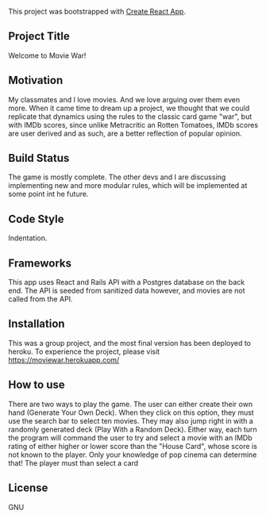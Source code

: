 This project was bootstrapped with [Create React App](https://github.com/facebook/create-react-app).

## Project Title

Welcome to Movie War!

## Motivation
My classmates and I love movies. And we love arguing over them even more. When it came time to dream up a project, we thought that we could replicate that dynamics using the rules to the classic card game "war", but with IMDb scores, since unlike Metracritic an Rotten Tomatoes, IMDb scores are user derived and as such, are a better reflection of popular opinion. 

## Build Status
The game is mostly complete. The other devs and I are discussing implementing new and more modular rules, which will be implemented at some point int he future. 

## Code Style
Indentation.

## Frameworks
This app uses React and Rails API with a Postgres database on the back end. The API is seeded from sanitized data however, and movies are not called from the API. 

## Installation
This was a group project, and the most final version has been deployed to heroku. To experience the project, please visit https://moviewar.herokuapp.com/

## How to use
There are two ways to play the game. The user can either create their own hand (Generate Your Own Deck). When they click on this option, they must use the search bar to select ten movies. They may also jump right in with a randomly generated deck (Play With a Random Deck). Either way, each turn the program will command the user to try and select a movie with an IMDb rating of either higher or lower score than the "House Card", whose score is not known to the player. Only your knowledge of pop cinema can determine that! The player must than select a card 

## License
GNU 
